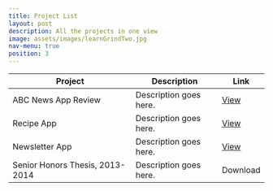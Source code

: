 ```yaml
---
title: Project List
layout: post
description: All the projects in one view
image: assets/images/learnGrindTwo.jpg
nav-menu: true
position: 3
---
```


<div class="table-wrapper">
	<table class="alt">
		<thead>
			<tr>
				<th>Project</th>
				<th>Description</th>
				<th>Link</th>
			</tr>
		</thead>
		<tbody>
			<tr>
				<td>ABC News App Review</td>
				<td>Description goes here.</td>
				<td><a href="https://projects.invisionapp.com/boards/AW3611OB93GFR/">View</a></td>
			</tr>
			<tr>
				<td>Recipe App</td>
				<td>Description goes here.</td>
				<td><a href="https://github.com/PaulVPham/recipe-box">View</a></td>
			</tr>
			<tr>
				<td>Newsletter App</td>
				<td>Description goes here.</td>
				<td><a href="learn-rails-paul.herokuapp.com">View</a></td>
			</tr>
			<tr>
				<td>Senior Honors Thesis, 2013-2014</td>
				<td>Description goes here.</td>
				<td>Download</td>
			</tr>
		</tbody>
	</table>
</div>
